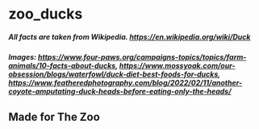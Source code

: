 # zoo_ducks
##### All facts are taken from Wikipedia. https://en.wikipedia.org/wiki/Duck
##### Images: https://www.four-paws.org/campaigns-topics/topics/farm-animals/10-facts-about-ducks, https://www.mossyoak.com/our-obsession/blogs/waterfowl/duck-diet-best-foods-for-ducks, https://www.featheredphotography.com/blog/2022/02/11/another-coyote-amputating-duck-heads-before-eating-only-the-heads/

## Made for The Zoo 